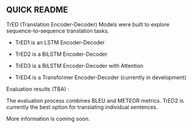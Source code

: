 QUICK README
------------

TrED (Translation Encoder-Decoder) Models were built to explore sequence-to-sequence translation tasks.


- TrED1 is an LSTM Encoder-Decoder

- TrED2 is a BiLSTM Encoder-Decoder

- TrED3 is a BiLSTM Encoder-Decoder with Attention 

- TrED4 is a Transformer Encoder-Decoder (currently in development)


Evaluation results (TBA) :

The evaluation process combines BLEU and METEOR metrics. TrED2 is currently the best option for translating individual sentences.


More information is coming soon.

